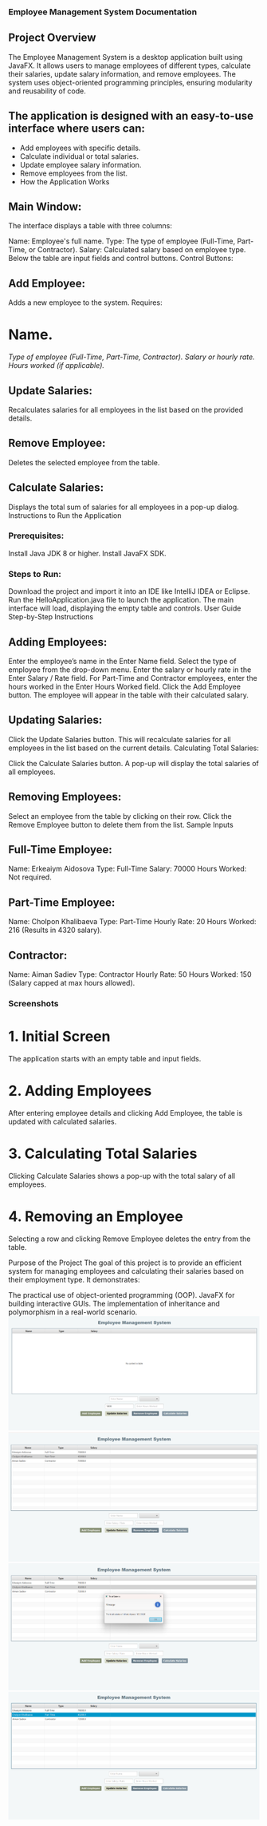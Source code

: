 ### Employee Management System Documentation
## Project Overview
The Employee Management System is a desktop application built using JavaFX. 
It allows users to manage employees of different types, calculate their salaries, update salary information, and remove employees.
The system uses object-oriented programming principles, ensuring modularity and reusability of code.

## The application is designed with an easy-to-use interface where users can:

- Add employees with specific details.
- Calculate individual or total salaries.
- Update employee salary information.
- Remove employees from the list.
- How the Application Works
  
## Main Window:

The interface displays a table with three columns:

Name: Employee's full name.
Type: The type of employee (Full-Time, Part-Time, or Contractor).
Salary: Calculated salary based on employee type.
Below the table are input fields and control buttons.
Control Buttons:

## Add Employee:
Adds a new employee to the system.
Requires:

# Name.
*Type of employee (Full-Time, Part-Time, Contractor).*
*Salary or hourly rate.*
*Hours worked (if applicable).*

## Update Salaries:
Recalculates salaries for all employees in the list based on the provided details.

## Remove Employee:
Deletes the selected employee from the table.

## Calculate Salaries:
Displays the total sum of salaries for all employees in a pop-up dialog.
Instructions to Run the Application

### Prerequisites:

Install Java JDK 8 or higher.
Install JavaFX SDK.

### Steps to Run:

Download the project and import it into an IDE like IntelliJ IDEA or Eclipse.
Run the HelloApplication.java file to launch the application.
The main interface will load, displaying the empty table and controls.
User Guide
Step-by-Step Instructions
## Adding Employees:

Enter the employee’s name in the Enter Name field.
Select the type of employee from the drop-down menu.
Enter the salary or hourly rate in the Enter Salary / Rate field.
For Part-Time and Contractor employees, enter the hours worked in the Enter Hours Worked field.
Click the Add Employee button. The employee will appear in the table with their calculated salary.
## Updating Salaries:

Click the Update Salaries button. This will recalculate salaries for all employees in the list based on the current details.
Calculating Total Salaries:

Click the Calculate Salaries button. A pop-up will display the total salaries of all employees.
## Removing Employees:

Select an employee from the table by clicking on their row.
Click the Remove Employee button to delete them from the list.
Sample Inputs

## Full-Time Employee:
Name: Erkeaiym Aidosova
Type: Full-Time
Salary: 70000
Hours Worked: Not required.
## Part-Time Employee:
Name: Cholpon Khalibaeva
Type: Part-Time
Hourly Rate: 20
Hours Worked: 216 (Results in 4320 salary).
## Contractor:
Name: Aiman Sadiev
Type: Contractor
Hourly Rate: 50
Hours Worked: 150 (Salary capped at max hours allowed).

### Screenshots
# 1. Initial Screen
The application starts with an empty table and input fields.

# 2. Adding Employees
After entering employee details and clicking Add Employee, the table is updated with calculated salaries.

# 3. Calculating Total Salaries
Clicking Calculate Salaries shows a pop-up with the total salary of all employees.

# 4. Removing an Employee
Selecting a row and clicking Remove Employee deletes the entry from the table.

Purpose of the Project
The goal of this project is to provide an efficient system for managing employees and calculating their salaries based on their employment type. It demonstrates:

The practical use of object-oriented programming (OOP).
JavaFX for building interactive GUIs.
The implementation of inheritance and polymorphism in a real-world scenario.
![Alt Text](M1.png)
![Alt Text](M2.png)
![Alt Text](M3.png)
![Alt Text](M4.png)
